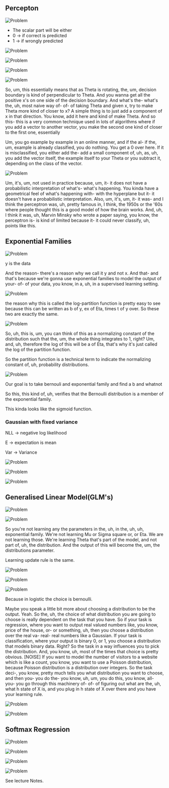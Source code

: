 ## Percepton

![Problem](./images/lecture4/img1.JPG)

- The scalar part will be either 
- 0 -> if correct is predicted
- 1 -> if wrongly predicted

![Problem](./images/lecture4/img2.JPG)

![Problem](./images/lecture4/img3.JPG)

![Problem](./images/lecture4/img4.JPG)

![Problem](./images/lecture4/img5.JPG)

So, um, this essentially means that as Theta is rotating, the, um, decision boundary is kind of perpendicular to Theta. And you wanna get all the positive x's on one side of the decision boundary. And what's the- what's the, uh, most naive way of- of- of taking Theta and given x, try to make Theta more kind of closer to x? A simple thing is to just add a component of x in that direction. You know, add it here and kind of make Theta. And so this- this is a very common technique used in lots of algorithms where if you add a vector to another vector, you make the second one kind of closer to the first one, essentially

Um, you go example by example in an online manner, and if the al- if the, um, example is already classified, you do nothing. You get a 0 over here. If it is misclassified, you either add the- add a small component of, uh, as, uh, you add the vector itself, the example itself to your Theta or you subtract it, depending on the class of the vector. 

![Problem](./images/lecture4/img6.JPG)

Um, it's, um, not used in practice because, um, it- it does not have a probabilistic interpretation of what's- what's happening. You kinda have a geometrical feel of what's happening with- with the hyperplane but it- it doesn't have a probabilistic interpretation. Also, um, it's, um, it- it was- and I think the perceptron was, uh, pretty famous in, I think, the 1950s or the '60s where people thought this is a good model of how the brain works. And, uh, I think it was, uh, Marvin Minsky who wrote a paper saying, you know, the perceptron is- is kind of limited because it- it could never classify, uh, points like this. 

## Exponential Families

![Problem](./images/lecture4/img7.JPG)

y is the data

And the reason- there's a reason why we call it y and not x. And that- and that's because we're gonna use exponential families to model the output of your- of- of your data, you know, in a, uh, in a supervised learning setting. 

![Problem](./images/lecture4/img8.JPG)

the reason why this is called the log-partition function is pretty easy to see because this can be written as b of y, ex of Eta, times t of y over. So these two are exactly the same. 

![Problem](./images/lecture4/img9.JPG)

So, uh, this is, um, you can think of this as a normalizing constant of the distribution such that the, um, the whole thing integrates to 1, right? Um, and, uh, therefore the log of this will be a of Eta, that's why it's just called the log of the partition function. 

So the partition function is a technical term to indicate the normalizing constant of, uh, probability distributions. 

![Problem](./images/lecture4/img10.JPG)

Our goal is to take bernouli and exponential family and find a b and whatnot

So this, this kind of, uh, verifies that the Bernoulli distribution is a member of the exponential family. 

This kinda looks like the sigmoid function.

### Gaussian with fixed variance

NLL -> negative log likelihood

E -> expectation is mean

Var -> Variance

![Problem](./images/lecture4/img11.JPG)

![Problem](./images/lecture4/img12.JPG)

![Problem](./images/lecture4/img13.JPG)

## Generalised Linear Model(GLM's)

![Problem](./images/lecture4/img14.JPG)

![Problem](./images/lecture4/img15.JPG)

So you're not learning any the parameters in the, uh, in the, uh, uh, exponential family. We're not learning Mu or Sigma square or, or Eta. We are not learning those. We're learning Theta that's part of the model, and not part of, uh, the distribution. And the output of this will become the, um, the distributions parameter. 

Learning update rule is the same.

![Problem](./images/lecture4/img16.JPG)

![Problem](./images/lecture4/img17.JPG)

![Problem](./images/lecture4/img18.JPG)

Because in logistic the choice is bernoulli.

Maybe you speak a little bit more about choosing a distribution to be the output. Yeah. So the, uh, the choice of what distribution you are going to choose is really dependent on the task that you have. So if your task is regression, where you want to output real valued numbers like, you know, price of the house, or- or something, uh, then you choose a distribution over the real va- real- real numbers like a Gaussian. If your task is classification, where your output is binary 0, or 1, you choose a distribution that models binary data. Right? So the task in a way influences you to pick the distribution. And, you know, uh, most of the times that choice is pretty obvious. [NOISE] If you want to model the number of visitors to a website which is like a count, you know, you want to use a Poisson distribution, because Poisson distribution is a distribution over integers. So the task deci-, you know, pretty much tells you what distribution you want to choose, and then you- you do the- you know, uh, um, you do this, you know, all- you- you go through this machinery of- of- of figuring out what are the, uh, what h state of X is, and you plug in h state of X over there and you have your learning rule. 

![Problem](./images/lecture4/img19.JPG)

![Problem](./images/lecture4/img20.JPG)

## Softmax Regression

![Problem](./images/lecture4/img21.JPG)

![Problem](./images/lecture4/img22.JPG)

![Problem](./images/lecture4/img23.JPG)

![Problem](./images/lecture4/img24.JPG)

See lecture Notes.